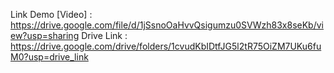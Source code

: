 Link Demo [Video] : https://drive.google.com/file/d/1jSsnoOaHvvQsigumzu0SVWzh83x8seKb/view?usp=sharing
Drive Link : https://drive.google.com/drive/folders/1cvudKbIDtfJG5l2tR75OiZM7UKu6fuM0?usp=drive_link
